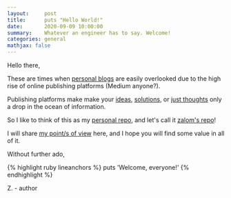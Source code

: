 ```yaml
---
layout:     post
title:      puts "Hello World!"
date:       2020-09-09 10:00:00
summary:    Whatever an engineer has to say. Welcome!
categories: general
mathjax: false
---
```


Hello there,

These are times when [personal blogs](#) are easily overlooked due to the high rise of online publishing platforms (Medium anyone?).

Publishing platforms make make your [ideas](#), [solutions](#), or [just thoughts](#) only a drop in the ocean of information.

So I like to think of this as my [personal repo](#), and let's call it [zalom's repo](#)!

I will share [my point/s of view](#) here, and I hope you will find some value in all of it.

Without further ado,

{% highlight ruby lineanchors %}
puts 'Welcome, everyone!'
{% endhighlight %}

Z. - author
